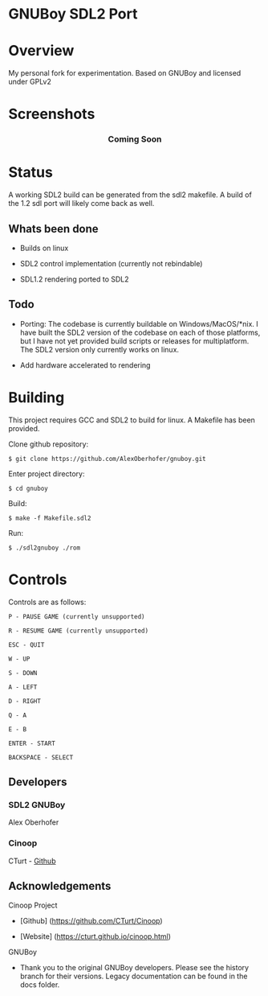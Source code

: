 # GNUBoy SDL2 Port

# Overview 

My personal fork for experimentation. Based on GNUBoy and licensed under GPLv2

# Screenshots
<p align="center">
  <h3 align="center">Coming Soon<h3>
</p>

# Status

A working SDL2 build can be generated from the sdl2 makefile. A build of the 1.2 sdl port will likely come back as well.

## Whats been done

- Builds on linux

- SDL2 control implementation (currently not rebindable)

- SDL1.2 rendering ported to SDL2


## Todo

- Porting: The codebase is currently buildable on Windows/MacOS/*nix. I have built the SDL2 version of the codebase on each of those platforms, but I have not yet provided build scripts or releases for multiplatform. The SDL2 version only currently works on linux.

- Add hardware accelerated to rendering


# Building

This project requires GCC and SDL2 to build for linux. A Makefile has been provided.

Clone github repository: 

```
$ git clone https://github.com/AlexOberhofer/gnuboy.git
```

Enter project directory:

```
$ cd gnuboy
```

Build:

```
$ make -f Makefile.sdl2
```

Run:

```
$ ./sdl2gnuboy ./rom
```


# Controls

Controls are as follows:

```
P - PAUSE GAME (currently unsupported)
```

```
R - RESUME GAME (currently unsupported)
```

```
ESC - QUIT 
```

```
W - UP
```

```
S - DOWN
```

```
A - LEFT 
```

```
D - RIGHT 
```

```
Q - A
```

```
E - B
```

```
ENTER - START
```

```
BACKSPACE - SELECT
```


## Developers

### SDL2 GNUBoy

Alex Oberhofer

### Cinoop

CTurt - [Github](https://github.com/CTurt)

## Acknowledgements

Cinoop Project 

* [Github] (https://github.com/CTurt/Cinoop) 

* [Website] (https://cturt.github.io/cinoop.html)

GNUBoy

* Thank you to the original GNUBoy developers. Please see the history branch for their versions. Legacy documentation can be found in the docs folder.
